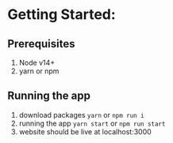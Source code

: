 # Getting Started:

## Prerequisites
1. Node v14+
2. yarn or npm

## Running the app
1. download packages `yarn` or `npm run i`
2. running the app `yarn start` or `npm run start`
3. website should be live at localhost:3000
